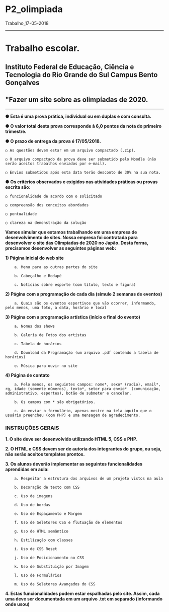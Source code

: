 # P2_olimpiada
Trabalho_17-05-2018

<hr>

<h1>Trabalho escolar.</h1>

<h2>Instituto Federal de Educação, Ciência e Tecnologia do Rio Grande do Sul Campus Bento Gonçalves</h2>


<h2>"Fazer um site sobre as olimpíadas de 2020.</h2>

<hr>

<strong>● Esta é uma prova prática, individual ou em duplas e com consulta.</strong>

<strong>● O valor total desta prova corresponde à 6,0 pontos da nota do primeiro trimestre.</strong>

<strong>● O prazo de entrega da prova é 17/05/2018.</strong>

    ○ As questões devem estar em um arquivo compactado (.zip).

    ○ O arquivo compactado da prova deve ser submetido pelo Moodle (não serão aceitos trabalhos enviados por e-mail).

    ○ Envios submetidos após esta data terão desconto de 30% na sua nota.

  
<strong>● Os critérios observados e exigidos nas atividades práticas ou provas escrita são:</strong>

    ○ funcionalidade de acordo com o solicitado

    ○ compreensão dos conceitos abordados

    ○ pontualidade

    ○ clareza na demonstração da solução

<strong>Vamos simular que estamos trabalhando em uma empresa de desenvolvimento de sites. Nossa empresa foi contratada para desenvolver o site das Olimpíadas de 2020 no Japão. Desta forma, precisamos desenvolver as seguintes páginas web:</strong>

<strong>1) Página inicial do web site</strong>

        a. Menu para as outras partes do site 

        b. Cabeçalho e Rodapé 

        c. Notícias sobre esporte (com título, texto e figura)

<strong>2) Página com a programação de cada dia (simule 2 semanas de eventos)</strong>

        a. Quais são os eventos esportivos que vão ocorrer, informando, pelo menos, uma foto, a data, horário e local

<strong>3) Página com a programação artística (início e final do evento)</strong>

        a. Nomes dos shows 

        b. Galeria de Fotos dos artistas 

        c. Tabela de horários 

        d. Download da Programação (um arquivo .pdf contendo a tabela de horários) 

        e. Música para ouvir no site

<strong>4) Página de contato</strong>

        a. Pelo menos, os seguintes campos: nome*, sexo* (radio), email*, rg, idade (somente números), texto*, setor para envio*  (comunicação, administrativo, esportes), botão de submeter e cancelar.

        b. Os campos com * são obrigatórios.

        c. Ao enviar o formulário, apenas mostre na tela aquilo que o usuário preencheu (com PHP) e uma mensagem de agradecimento.

<h3>INSTRUÇÕES GERAIS</h3>

<strong>1. O site deve ser desenvolvido utilizando HTML 5, CSS e PHP. </strong>

<strong>2. O HTML e CSS devem ser de autoria dos integrantes do grupo, ou seja, não serão aceitos templates prontos. </strong>

<strong>3. Os alunos deverão implementar as seguintes funcionalidades aprendidas em aula:</strong>

        a. Respeitar a estrutura dos arquivos de um projeto vistos na aula 

        b. Decoração de texto com CSS 

        c. Uso de imagens 

        d. Uso de bordas 

        e. Uso de Espaçamento e Margem 

        f. Uso de Seletores CSS e flutuação de elementos 

        g. Uso de HTML semântico 

        h. Estilização com classes 

        i. Uso de CSS Reset 

        j. Uso de Posicionamento no CSS 

        k. Uso de Substituição por Imagem 

        l. Uso de Formulários 

        m. Uso de Seletores Avançados do CSS 

<strong>4. Estas funcionalidades podem estar espalhadas pelo site. Assim, cada uma deve ser documentada em um arquivo .txt em separado (informando onde usou)</strong>
